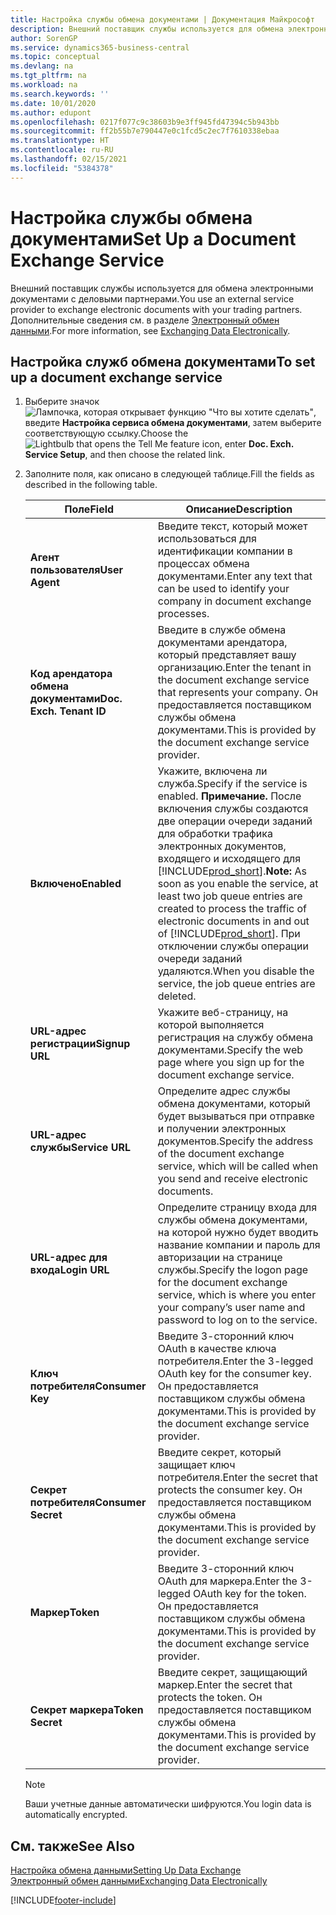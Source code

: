 ```yaml
---
title: Настройка службы обмена документами | Документация Майкрософт
description: Внешний поставщик службы используется для обмена электронными документами с деловыми партнерами.
author: SorenGP
ms.service: dynamics365-business-central
ms.topic: conceptual
ms.devlang: na
ms.tgt_pltfrm: na
ms.workload: na
ms.search.keywords: ''
ms.date: 10/01/2020
ms.author: edupont
ms.openlocfilehash: 0217f077c9c38603b9e3ff945fd47394c5b943bb
ms.sourcegitcommit: ff2b55b7e790447e0c1fcd5c2ec7f7610338ebaa
ms.translationtype: HT
ms.contentlocale: ru-RU
ms.lasthandoff: 02/15/2021
ms.locfileid: "5384378"
---
```

# <a name="set-up-a-document-exchange-service"></a><span data-ttu-id="8a34f-103">Настройка службы обмена документами</span><span class="sxs-lookup"><span data-stu-id="8a34f-103">Set Up a Document Exchange Service</span></span>
<span data-ttu-id="8a34f-104">Внешний поставщик службы используется для обмена электронными документами с деловыми партнерами.</span><span class="sxs-lookup"><span data-stu-id="8a34f-104">You use an external service provider to exchange electronic documents with your trading partners.</span></span> <span data-ttu-id="8a34f-105">Дополнительные сведения см. в разделе [Электронный обмен данными](across-data-exchange.md).</span><span class="sxs-lookup"><span data-stu-id="8a34f-105">For more information, see [Exchanging Data Electronically](across-data-exchange.md).</span></span>  

## <a name="to-set-up-a-document-exchange-service"></a><span data-ttu-id="8a34f-106">Настройка служб обмена документами</span><span class="sxs-lookup"><span data-stu-id="8a34f-106">To set up a document exchange service</span></span>  
1. <span data-ttu-id="8a34f-107">Выберите значок ![Лампочка, которая открывает функцию "Что вы хотите сделать"](media/ui-search/search_small.png "Что вы хотите сделать"), введите **Настройка сервиса обмена документами**, затем выберите соответствующую ссылку.</span><span class="sxs-lookup"><span data-stu-id="8a34f-107">Choose the ![Lightbulb that opens the Tell Me feature](media/ui-search/search_small.png "Tell me what you want to do") icon, enter **Doc. Exch. Service Setup**, and then choose the related link.</span></span>  
2. <span data-ttu-id="8a34f-108">Заполните поля, как описано в следующей таблице.</span><span class="sxs-lookup"><span data-stu-id="8a34f-108">Fill the fields as described in the following table.</span></span>  

    |<span data-ttu-id="8a34f-109">Поле</span><span class="sxs-lookup"><span data-stu-id="8a34f-109">Field</span></span>|<span data-ttu-id="8a34f-110">Описание</span><span class="sxs-lookup"><span data-stu-id="8a34f-110">Description</span></span>|  
    |---------------------------------|---------------------------------------|  
    |<span data-ttu-id="8a34f-111">**Агент пользователя**</span><span class="sxs-lookup"><span data-stu-id="8a34f-111">**User Agent**</span></span>|<span data-ttu-id="8a34f-112">Введите текст, который может использоваться для идентификации компании в процессах обмена документами.</span><span class="sxs-lookup"><span data-stu-id="8a34f-112">Enter any text that can be used to identify your company in document exchange processes.</span></span>|  
    |<span data-ttu-id="8a34f-113">**Код арендатора обмена документами**</span><span class="sxs-lookup"><span data-stu-id="8a34f-113">**Doc. Exch. Tenant ID**</span></span>|<span data-ttu-id="8a34f-114">Введите в службе обмена документами арендатора, который представляет вашу организацию.</span><span class="sxs-lookup"><span data-stu-id="8a34f-114">Enter the tenant in the document exchange service that represents your company.</span></span> <span data-ttu-id="8a34f-115">Он предоставляется поставщиком службы обмена документами.</span><span class="sxs-lookup"><span data-stu-id="8a34f-115">This is provided by the document exchange service provider.</span></span>|  
    |<span data-ttu-id="8a34f-116">**Включено**</span><span class="sxs-lookup"><span data-stu-id="8a34f-116">**Enabled**</span></span>|<span data-ttu-id="8a34f-117">Укажите, включена ли служба.</span><span class="sxs-lookup"><span data-stu-id="8a34f-117">Specify if the service is enabled.</span></span> <span data-ttu-id="8a34f-118">**Примечание.** После включения службы создаются две операции очереди заданий для обработки трафика электронных документов, входящего и исходящего для [!INCLUDE[prod_short](includes/prod_short.md)].</span><span class="sxs-lookup"><span data-stu-id="8a34f-118">**Note:**  As soon as you enable the service, at least two job queue entries are created to process the traffic of electronic documents in and out of [!INCLUDE[prod_short](includes/prod_short.md)].</span></span> <span data-ttu-id="8a34f-119">При отключении службы операции очереди заданий удаляются.</span><span class="sxs-lookup"><span data-stu-id="8a34f-119">When you disable the service, the job queue entries are deleted.</span></span>|  
    |<span data-ttu-id="8a34f-120">**URL-адрес регистрации**</span><span class="sxs-lookup"><span data-stu-id="8a34f-120">**Signup URL**</span></span>|<span data-ttu-id="8a34f-121">Укажите веб-страницу, на которой выполняется регистрация на службу обмена документами.</span><span class="sxs-lookup"><span data-stu-id="8a34f-121">Specify the web page where you sign up for the document exchange service.</span></span>|  
    |<span data-ttu-id="8a34f-122">**URL-адрес службы**</span><span class="sxs-lookup"><span data-stu-id="8a34f-122">**Service URL**</span></span>|<span data-ttu-id="8a34f-123">Определите адрес службы обмена документами, который будет вызываться при отправке и получении электронных документов.</span><span class="sxs-lookup"><span data-stu-id="8a34f-123">Specify the address of the document exchange service, which will be called when you send and receive electronic documents.</span></span>|  
    |<span data-ttu-id="8a34f-124">**URL-адрес для входа**</span><span class="sxs-lookup"><span data-stu-id="8a34f-124">**Login URL**</span></span>|<span data-ttu-id="8a34f-125">Определите страницу входа для службы обмена документами, на которой нужно будет вводить название компании и пароль для авторизации на странице службы.</span><span class="sxs-lookup"><span data-stu-id="8a34f-125">Specify the logon page for the document exchange service, which is where you enter your company’s user name and password to log on to the service.</span></span>|  
    |<span data-ttu-id="8a34f-126">**Ключ потребителя**</span><span class="sxs-lookup"><span data-stu-id="8a34f-126">**Consumer Key**</span></span>|<span data-ttu-id="8a34f-127">Введите 3-сторонний ключ OAuth в качестве ключа потребителя.</span><span class="sxs-lookup"><span data-stu-id="8a34f-127">Enter the 3-legged OAuth key for the consumer key.</span></span> <span data-ttu-id="8a34f-128">Он предоставляется поставщиком службы обмена документами.</span><span class="sxs-lookup"><span data-stu-id="8a34f-128">This is provided by the document exchange service provider.</span></span>|  
    |<span data-ttu-id="8a34f-129">**Секрет потребителя**</span><span class="sxs-lookup"><span data-stu-id="8a34f-129">**Consumer Secret**</span></span>|<span data-ttu-id="8a34f-130">Введите секрет, который защищает ключ потребителя.</span><span class="sxs-lookup"><span data-stu-id="8a34f-130">Enter the secret that protects the consumer key.</span></span> <span data-ttu-id="8a34f-131">Он предоставляется поставщиком службы обмена документами.</span><span class="sxs-lookup"><span data-stu-id="8a34f-131">This is provided by the document exchange service provider.</span></span>|  
    |<span data-ttu-id="8a34f-132">**Маркер**</span><span class="sxs-lookup"><span data-stu-id="8a34f-132">**Token**</span></span>|<span data-ttu-id="8a34f-133">Введите 3-сторонний ключ OAuth для маркера.</span><span class="sxs-lookup"><span data-stu-id="8a34f-133">Enter the 3-legged OAuth key for the token.</span></span> <span data-ttu-id="8a34f-134">Он предоставляется поставщиком службы обмена документами.</span><span class="sxs-lookup"><span data-stu-id="8a34f-134">This is provided by the document exchange service provider.</span></span>|  
    |<span data-ttu-id="8a34f-135">**Секрет маркера**</span><span class="sxs-lookup"><span data-stu-id="8a34f-135">**Token Secret**</span></span>|<span data-ttu-id="8a34f-136">Введите секрет, защищающий маркер.</span><span class="sxs-lookup"><span data-stu-id="8a34f-136">Enter the secret that protects the token.</span></span> <span data-ttu-id="8a34f-137">Он предоставляется поставщиком службы обмена документами.</span><span class="sxs-lookup"><span data-stu-id="8a34f-137">This is provided by the document exchange service provider.</span></span>|  

    > [!NOTE]  
    > <span data-ttu-id="8a34f-138">Ваши учетные данные автоматически шифруются.</span><span class="sxs-lookup"><span data-stu-id="8a34f-138">You login data is automatically encrypted.</span></span>

## <a name="see-also"></a><span data-ttu-id="8a34f-139">См. также</span><span class="sxs-lookup"><span data-stu-id="8a34f-139">See Also</span></span>  
[<span data-ttu-id="8a34f-140">Настройка обмена данными</span><span class="sxs-lookup"><span data-stu-id="8a34f-140">Setting Up Data Exchange</span></span>](across-set-up-data-exchange.md)  
[<span data-ttu-id="8a34f-141">Электронный обмен данными</span><span class="sxs-lookup"><span data-stu-id="8a34f-141">Exchanging Data Electronically</span></span>](across-data-exchange.md)


[!INCLUDE[footer-include](includes/footer-banner.md)]